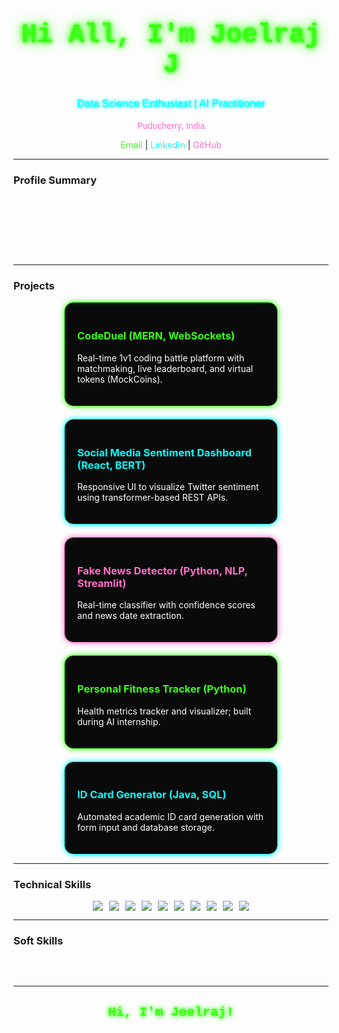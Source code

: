 <!-- ====== GitHub Profile README ====== -->

<div align="center">
  <h1 style="font-family: 'Courier New', monospace; font-size:3em; color:#39ff14; text-shadow: 0 0 5px #39ff14, 0 0 10px #39ff14, 0 0 20px #39ff14;">Hi All, I'm Joelraj J</h1>
  <p style="font-family: 'Verdana', sans-serif; font-size:1.2em; color:#00ffff; text-shadow: 0 0 3px #00ffff, 0 0 7px #00ffff;">Data Science Enthusiast | AI Practitioner</p>
  <p style="font-family: 'Verdana', sans-serif; color:#ff6ec7;">Puducherry, India</p>
  
  <p>
    <a href="mailto:joelraj712@gmail.com" style="text-decoration:none; color:#39ff14;">Email</a> |
    <a href="https://www.linkedin.com/in/joelraj-j-370300293" style="text-decoration:none; color:#00ffff;">LinkedIn</a> |
    <a href="https://github.com/Joelrajjoe" style="text-decoration:none; color:#ff6ec7;">GitHub</a>
  </p>
</div>

---

###  Profile Summary
<p style="font-family:'Segoe UI', Tahoma, Geneva, Verdana, sans-serif; font-size:1em; color:#ffffff;">
Passionate Data Science and AI enthusiast focused on building intelligent solutions for real-world challenges. Experienced in developing AI-driven projects through hackathons, internships, and hands-on practice. Constantly exploring innovative ideas and learning opportunities to push the boundaries of technology.
</p>

---

###  Projects

<div style="display:flex; flex-wrap: wrap; justify-content: center; gap: 20px;">

<div style="border:1px solid #39ff14; border-radius:15px; padding:20px; width:300px; background-color:#0a0a0a; box-shadow: 0 0 10px #39ff14;">
  <h3 style="color:#39ff14;">CodeDuel (MERN, WebSockets)</h3>
  <p style="color:#ffffff;">Real-time 1v1 coding battle platform with matchmaking, live leaderboard, and virtual tokens (MockCoins).</p>
</div>

<div style="border:1px solid #00ffff; border-radius:15px; padding:20px; width:300px; background-color:#0a0a0a; box-shadow: 0 0 10px #00ffff;">
  <h3 style="color:#00ffff;">Social Media Sentiment Dashboard (React, BERT)</h3>
  <p style="color:#ffffff;">Responsive UI to visualize Twitter sentiment using transformer-based REST APIs.</p>
</div>

<div style="border:1px solid #ff6ec7; border-radius:15px; padding:20px; width:300px; background-color:#0a0a0a; box-shadow: 0 0 10px #ff6ec7;">
  <h3 style="color:#ff6ec7;">Fake News Detector (Python, NLP, Streamlit)</h3>
  <p style="color:#ffffff;">Real-time classifier with confidence scores and news date extraction.</p>
</div>

<div style="border:1px solid #39ff14; border-radius:15px; padding:20px; width:300px; background-color:#0a0a0a; box-shadow: 0 0 10px #39ff14;">
  <h3 style="color:#39ff14;">Personal Fitness Tracker (Python)</h3>
  <p style="color:#ffffff;">Health metrics tracker and visualizer; built during AI internship.</p>
</div>

<div style="border:1px solid #00ffff; border-radius:15px; padding:20px; width:300px; background-color:#0a0a0a; box-shadow: 0 0 10px #00ffff;">
  <h3 style="color:#00ffff;">ID Card Generator (Java, SQL)</h3>
  <p style="color:#ffffff;">Automated academic ID card generation with form input and database storage.</p>
</div>

</div>

---

###  Technical Skills
<div style="display:flex; flex-wrap: wrap; gap: 10px; justify-content:center;">
  <img src="https://img.shields.io/badge/Python-3776AB?style=for-the-badge&logo=python&logoColor=white"/>
  <img src="https://img.shields.io/badge/Java-007396?style=for-the-badge&logo=java&logoColor=white"/>
  <img src="https://img.shields.io/badge/SQL-4479A1?style=for-the-badge&logo=mysql&logoColor=white"/>
  <img src="https://img.shields.io/badge/Power%20BI-F2C811?style=for-the-badge&logo=microsoft-power-bi&logoColor=white"/>
  <img src="https://img.shields.io/badge/Excel-217346?style=for-the-badge&logo=microsoft-excel&logoColor=white"/>
  <img src="https://img.shields.io/badge/BERT-FF6EC7?style=for-the-badge&logo=transformers&logoColor=white"/>
  <img src="https://img.shields.io/badge/Streamlit-FF4B4B?style=for-the-badge&logo=streamlit&logoColor=white"/>
  <img src="https://img.shields.io/badge/REST%20APIs-00ffff?style=for-the-badge&logo=rest-api&logoColor=white"/>
  <img src="https://img.shields.io/badge/Figma-F24E1E?style=for-the-badge&logo=figma&logoColor=white"/>
  <img src="https://img.shields.io/badge/Canva-00C4CC?style=for-the-badge&logo=canva&logoColor=white"/>
</div>

---

###  Soft Skills
<p style="color:#ffffff; font-family:'Verdana', sans-serif;">
Persuasive Speaking · Problem Solving · Teamwork · Time Management · Leadership · Effective Communication · Critical Thinking · Idea Development
</p>

---

<div align="center">
  <h2 id="animated-text" style="color:#39ff14; font-family:'Courier New', monospace; text-shadow:0 0 5px #39ff14,0 0 10px #39ff14;">Hi, I'm Joelraj!</h2>
</div>

<script>
const greeting = ["Hi, I'm Joelraj!", "Data Science Enthusiast", "AI Practitioner"];
let i = 0;
function animateText() {
  document.getElementById("animated-text").innerText = greeting[i];
  i = (i + 1) % greeting.length;
}
setInterval(animateText, 2500);
</script>
